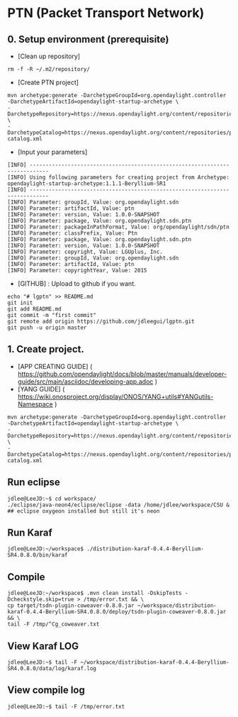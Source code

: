 # PTN (Packet Transport Network)

## 0. Setup environment (prerequisite)
- [Clean up repository]
```
rm -f -R ~/.m2/repository/
```
- [Create PTN project]
```
mvn archetype:generate -DarchetypeGroupId=org.opendaylight.controller -DarchetypeArtifactId=opendaylight-startup-archetype \
-DarchetypeRepository=https://nexus.opendaylight.org/content/repositories/public/ \
-DarchetypeCatalog=https://nexus.opendaylight.org/content/repositories/public/archetype-catalog.xml
```
- [Input your parameters]
```
[INFO] ----------------------------------------------------------------------------
[INFO] Using following parameters for creating project from Archetype: opendaylight-startup-archetype:1.1.1-Beryllium-SR1
[INFO] ----------------------------------------------------------------------------
[INFO] Parameter: groupId, Value: org.opendaylight.sdn
[INFO] Parameter: artifactId, Value: ptn
[INFO] Parameter: version, Value: 1.0.0-SNAPSHOT
[INFO] Parameter: package, Value: org.opendaylight.sdn.ptn
[INFO] Parameter: packageInPathFormat, Value: org/opendaylight/sdn/ptn
[INFO] Parameter: classPrefix, Value: Ptn
[INFO] Parameter: package, Value: org.opendaylight.sdn.ptn
[INFO] Parameter: version, Value: 1.0.0-SNAPSHOT
[INFO] Parameter: copyright, Value: LGUplus, Inc.
[INFO] Parameter: groupId, Value: org.opendaylight.sdn
[INFO] Parameter: artifactId, Value: ptn
[INFO] Parameter: copyrightYear, Value: 2015
```
- [GITHUB] : Upload to github if you want.
```
echo "# lgptn" >> README.md
git init
git add README.md
git commit -m "first commit"
git remote add origin https://github.com/jdleegui/lgptn.git
git push -u origin master
```
## 1. Create project.
- [APP CREATING GUIDE] ( https://github.com/opendaylight/docs/blob/master/manuals/developer-guide/src/main/asciidoc/developing-app.adoc )
- [YANG GUIDE] ( https://wiki.onosproject.org/display/ONOS/YANG+utils#YANGutils-Namespace )
``` 
mvn archetype:generate -DarchetypeGroupId=org.opendaylight.controller -DarchetypeArtifactId=opendaylight-startup-archetype \
-DarchetypeRepository=https://nexus.opendaylight.org/content/repositories/public/ \
-DarchetypeCatalog=https://nexus.opendaylight.org/content/repositories/public/archetype-catalog.xml
```

## Run eclipse
```
jdlee@LeeJD:~$ cd workspace/ 
./eclipse/java-neon4/eclipse/eclipse -data /home/jdlee/workspace/CSU & ## eclipse oxygeon installed but still it's neon
```
## Run Karaf
```
jdlee@LeeJD:~/workspace$ ./distribution-karaf-0.4.4-Beryllium-SR4.0.8.0/bin/karaf
```
## Compile
```
jdlee@LeeJD:~/workspace$ .mvn clean install -DskipTests -Dcheckstyle.skip=true > /tmp/error.txt && \
cp target/tsdn-plugin-coweaver-0.8.0.jar ~/workspace/distribution-karaf-0.4.4-Beryllium-SR4.0.8.0/deploy/tsdn-plugin-coweaver-0.8.0.jar && \
tail -F /tmp/^Cg_coweaver.txt
```
## View Karaf LOG
```
jdlee@LeeJD:~$ tail -F ~/workspace/distribution-karaf-0.4.4-Beryllium-SR4.0.8.0/data/log/karaf.log
```
## View compile log
```
jdlee@LeeJD:~$ tail -F /tmp/error.txt
```
